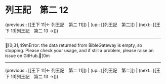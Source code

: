 # 列王記　第二 12

(previous:: [[王下 11|← 列王記　第二 11]]) | (up:: [[列王記　第二]]) | (next:: [[王下 13|列王記　第二 13 →]])

***
[0;31;49mError: the data returned from BibleGateway is empty, so stopping. Please check your usage, and if still a problem, please raise an issue on GitHub.[0m

***

(previous:: [[王下 11|← 列王記　第二 11]]) | (up:: [[列王記　第二]]) | (next:: [[王下 13|列王記　第二 13 →]])
